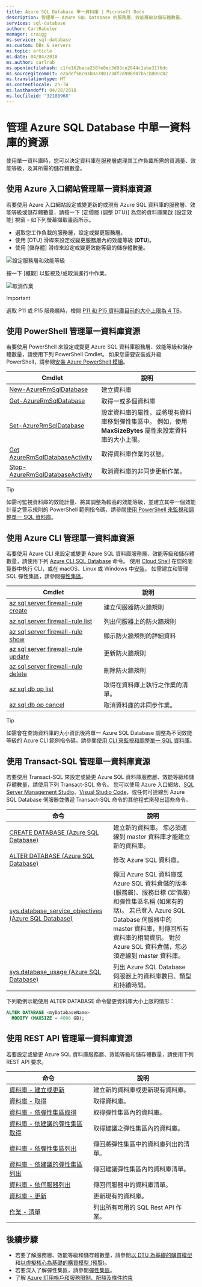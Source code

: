 ```yaml
---
title: Azure SQL Database 單一資料庫 | Microsoft Docs
description: 管理單一 Azure SQL Database 的服務層、效能層級及儲存體數量。
services: sql-database
author: CarlRabeler
manager: craigg
ms.service: sql-database
ms.custom: DBs & servers
ms.topic: article
ms.date: 04/04/2018
ms.author: carlrab
ms.openlocfilehash: c1fe162beca258fe8ec3d03ce2844c1abe3176dc
ms.sourcegitcommit: e2adef58c03b0a780173df2d988907b5cb809c82
ms.translationtype: HT
ms.contentlocale: zh-TW
ms.lasthandoff: 04/28/2018
ms.locfileid: "32188968"
---
```

# <a name="manage-resources-for-a-single-database-in-azure-sql-database"></a>管理 Azure SQL Database 中單一資料庫的資源

使用單一資料庫時，您可以決定資料庫在服務層處理其工作負載所需的資源量、效能等級，及其所需的儲存體數量。 

## <a name="manage-single-database-resources-using-the-azure-portal"></a>使用 Azure 入口網站管理單一資料庫資源

若要使用 Azure 入口網站設定或變更新的或現有 Azure SQL 資料庫的服務層、效能等級或儲存體數量，請按一下 [定價層 (調整 DTU)] 為您的資料庫開啟 [設定效能] 視窗 - 如下列螢幕擷取畫面所示。 

- 選取您工作負載的服務層，設定或變更服務層。 
- 使用 [DTU] 滑桿來設定或變更服務層內的效能等級 (**DTU**)。
- 使用 [儲存體] 滑桿來設定或變更效能等級的儲存體數量。 

![設定服務層和效能等級](./media/sql-database-single-database-resources/change-service-tier.png)

按一下 [概觀] 以監視及/或取消進行中作業。

![取消作業](./media/sql-database-single-database-resources/cancel-operation.png)

> [!IMPORTANT]
> 選取 P11 或 P15 服務層時，檢閱 [P11 和 P15 資料庫目前的大小上限為 4 TB](sql-database-dtu-resource-limits.md#single-database-limitations-of-p11-and-p15-when-the-maximum-size-greater-than-1-tb)。
>

## <a name="manage-single-database-resources-using-powershell"></a>使用 PowerShell 管理單一資料庫資源

若要使用 PowerShell 來設定或變更 Azure SQL 資料庫服務層、效能等級和儲存體數量，請使用下列 PowerShell Cmdlet。 如果您需要安裝或升級 PowerShell，請參閱[安裝 Azure PowerShell 模組](/powershell/azure/install-azurerm-ps)。 

| Cmdlet | 說明 |
| --- | --- |
|[New-AzureRmSqlDatabase](/powershell/module/azurerm.sql/new-azurermsqldatabase)|建立資料庫 |
|[Get-AzureRmSqlDatabase](/powershell/module/azurerm.sql/get-azurermsqldatabase)|取得一或多個資料庫|
|[Set-AzureRmSqlDatabase](/powershell/module/azurerm.sql/set-azurermsqldatabase)|設定資料庫的屬性，或將現有資料庫移到彈性集區中。 例如，使用 **MaxSizeBytes** 屬性來設定資料庫的大小上限。|
|[Get AzureRmSqlDatabaseActivity](/powershell/module/azurerm.sql/get-azurermsqldatabaseactivity)|取得資料庫作業的狀態。 |
|[Stop-AzureRmSqlDatabaseActivity](/powershell/module/azurerm.sql/stop-azurermsqldatabaseactivity)|取消資料庫的非同步更新作業。|


> [!TIP]
> 如需可監視資料庫的效能計量、將其調整為較高的效能等級，並建立其中一個效能計量之警示規則的 PowerShell 範例指令碼，請參閱[使用 PowerShell 來監視和調整單一 SQL 資料庫](scripts/sql-database-monitor-and-scale-database-powershell.md)。

## <a name="manage-single-database-resources-using-the-azure-cli"></a>使用 Azure CLI 管理單一資料庫資源

若要使用 Azure CLI 來設定或變更 Azure SQL 資料庫服務層、效能等級和儲存體數量，請使用下列 [Azure CLI SQL Database](/cli/azure/sql/db) 命令。 使用 [Cloud Shell](/azure/cloud-shell/overview) 在您的瀏覽器中執行 CLI，或在 macOS、Linux 或 Windows 中[安裝](/cli/azure/install-azure-cli)。 如需建立和管理 SQL 彈性集區，請參閱[彈性集區](sql-database-elastic-pool.md)。

| Cmdlet | 說明 |
| --- | --- |
|[az sql server firewall-rule create](/cli/azure/sql/server/firewall-rule#az_sql_server_firewall_rule_create)|建立伺服器防火牆規則|
|[az sql server firewall-rule list](/cli/azure/sql/server/firewall-rule#az_sql_server_firewall_rule_list)|列出伺服器上的防火牆規則|
|[az sql server firewall-rule show](/cli/azure/sql/server/firewall-rule#az_sql_server_firewall_rule_show)|顯示防火牆規則的詳細資料|
|[az sql server firewall-rule update](/cli/azure/sql/server/firewall-rule##az_sql_server_firewall_rule_update)|更新防火牆規則|
|[az sql server firewall-rule delete](/cli/azure/sql/server/firewall-rule#az_sql_server_firewall_rule_delete)|刪除防火牆規則|
|[az sql db op list](/cli/azure/sql/db/op?#az_sql_db_op_list)|取得在資料庫上執行之作業的清單。|
|[az sql db op cancel](/cli/azure/sql/db/op#az_sql_db_op_cancel)|取消資料庫的非同步作業。|

> [!TIP]
> 如需會在查詢資料庫的大小資訊後將單一 Azure SQL Database 調整為不同效能等級的 Azure CLI 範例指令碼，請參閱[使用 CLI 來監視和調整單一 SQL 資料庫](scripts/sql-database-monitor-and-scale-database-cli.md)。
>

## <a name="manage-single-database-resources-using-transact-sql"></a>使用 Transact-SQL 管理單一資料庫資源

若要使用 Transact-SQL 來設定或變更 Azure SQL 資料庫服務層、效能等級和儲存體數量，請使用下列 Transact-SQL 命令。 您可以使用 Azure 入口網站、[SQL Server Management Studio](/sql/ssms/use-sql-server-management-studio)、[Visual Studio Code](https://code.visualstudio.com/docs)，或任何可連線到 Azure SQL Database 伺服器並傳遞 Transact-SQL 命令的其他程式來發出這些命令。 

| 命令 | 說明 |
| --- | --- |
|[CREATE DATABASE (Azure SQL Database)](/sql/t-sql/statements/create-database-azure-sql-database)|建立新的資料庫。 您必須連線到 master 資料庫才能建立新的資料庫。|
| [ALTER DATABASE (Azure SQL Database)](/sql/t-sql/statements/alter-database-azure-sql-database) |修改 Azure SQL 資料庫。 |
|[sys.database_service_objectives (Azure SQL Database)](/sql/relational-databases/system-catalog-views/sys-database-service-objectives-azure-sql-database)|傳回 Azure SQL 資料庫或 Azure SQL 資料倉儲的版本 (服務層)、服務目標 (定價層) 和彈性集區名稱 (如果有的話)。 若已登入 Azure SQL Database 伺服器中的 master 資料庫，則傳回所有資料庫的相關資訊。 對於 Azure SQL 資料倉儲，您必須連線到 master 資料庫。|
|[sys.database_usage (Azure SQL Database)](/sql/relational-databases/system-catalog-views/sys-database-usage-azure-sql-database)|列出 Azure SQL Database 伺服器上的資料庫數目、類型和持續時間。|

下列範例示範使用 ALTER DATABASE 命令變更資料庫大小上限的情形：

 ```sql
ALTER DATABASE <myDatabaseName> 
   MODIFY (MAXSIZE = 4096 GB);
```

## <a name="manage-single-database-resources-using-the-rest-api"></a>使用 REST API 管理單一資料庫資源

若要設定或變更 Azure SQL 資料庫服務層、效能等級和儲存體數量，請使用下列 REST API 要求。

| 命令 | 說明 |
| --- | --- |
|[資料庫 - 建立或更新](/rest/api/sql/databases/createorupdate)|建立新的資料庫或更新現有資料庫。|
|[資料庫 - 取得](/rest/api/sql/databases/get)|取得資料庫。|
|[資料庫 - 依彈性集區取得](/rest/api/sql/databases/getbyelasticpool)|取得彈性集區內的資料庫。|
|[資料庫 - 依建議的彈性集區取得](/rest/api/sql/databases/getbyrecommendedelasticpool)|取得建議之彈性集區內的資料庫。|
|[資料庫 - 依彈性集區列出](/rest/api/sql/databases/listbyelasticpool)|傳回將彈性集區中的資料庫列出的清單。|
|[資料庫 - 依建議的彈性集區列出](/rest/api/sql/databases/listbyrecommendedelasticpool)|傳回建議彈性集區內的資料庫清單。|
|[資料庫 - 依伺服器列出](/rest/api/sql/databases/listbyserver)|傳回伺服器中的資料庫清單。|
|[資料庫 - 更新](/rest/api/sql/databases/update)|更新現有的資料庫。|
|[作業 - 清單](/rest/api/sql/Operations/List)|列出所有可用的 SQL Rest API 作業。|



## <a name="next-steps"></a>後續步驟

- 若要了解服務層、效能等級和儲存體數量，請參閱[以 DTU 為基礎的購買模型](sql-database-service-tiers-dtu.md)和[以虛擬核心為基礎的購買模型 (預覽)](sql-database-service-tiers-vcore.md)。
- 若要深入了解彈性集區，請參閱[彈性集區](sql-database-elastic-pool.md)。
- 了解 [Azure 訂用帳戶和服務限制、配額及條件約束](../azure-subscription-service-limits.md)
